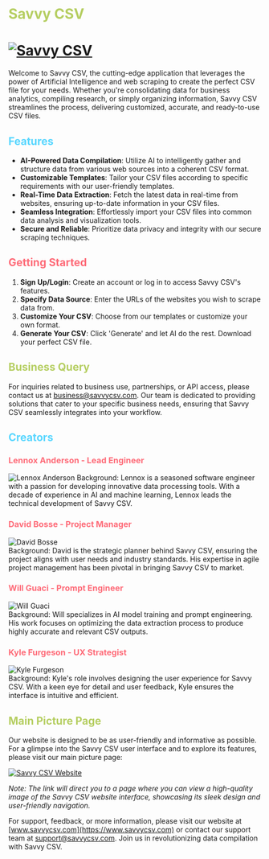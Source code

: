# <span style="color: #b5ce61;">Savvy CSV</span>


# [![Savvy CSV](https://cdn.jsdelivr.net/gh/sindresorhus/awesome@d7305f38d29fed78fa85652e3a63e154dd8e8829/media/badge.svg)](https://github.com/sindresorhus/awesome#readme)



Welcome to Savvy CSV, the cutting-edge application that leverages the power of Artificial Intelligence and web scraping to create the perfect CSV file for your needs. Whether you're consolidating data for business analytics, compiling research, or simply organizing information, Savvy CSV streamlines the process, delivering customized, accurate, and ready-to-use CSV files.

## <span style="color: #57d6ff;">Features</span>

- **AI-Powered Data Compilation**: Utilize AI to intelligently gather and structure data from various web sources into a coherent CSV format.
- **Customizable Templates**: Tailor your CSV files according to specific requirements with our user-friendly templates.
- **Real-Time Data Extraction**: Fetch the latest data in real-time from websites, ensuring up-to-date information in your CSV files.
- **Seamless Integration**: Effortlessly import your CSV files into common data analysis and visualization tools.
- **Secure and Reliable**: Prioritize data privacy and integrity with our secure scraping techniques.

## <span style="color: #FE6B78;">Getting Started</span>

1. **Sign Up/Login**: Create an account or log in to access Savvy CSV's features.
2. **Specify Data Source**: Enter the URLs of the websites you wish to scrape data from.
3. **Customize Your CSV**: Choose from our templates or customize your own format.
4. **Generate Your CSV**: Click 'Generate' and let AI do the rest. Download your perfect CSV file.

## <span style="color: #b5ce61;">Business Query</span>

For inquiries related to business use, partnerships, or API access, please contact us at business@savvycsv.com. Our team is dedicated to providing solutions that cater to your specific business needs, ensuring that Savvy CSV seamlessly integrates into your workflow.

## <span style="color: #57d6ff;">Creators</span>

### <span style="color: #FE6B78;">Lennox Anderson - Lead Engineer</span>

![Lennox Anderson]([https://example.com/lennox-anderson.jpg](http://savvycsv.com/images/Lennox.jpg))  
Background: Lennox is a seasoned software engineer with a passion for developing innovative data processing tools. With a decade of experience in AI and machine learning, Lennox leads the technical development of Savvy CSV.

### <span style="color: #FE6B78;">David Bosse - Project Manager</span>

![David Bosse](https://example.com/david-bosse.jpg)  
Background: David is the strategic planner behind Savvy CSV, ensuring the project aligns with user needs and industry standards. His expertise in agile project management has been pivotal in bringing Savvy CSV to market.

### <span style="color: #FE6B78;">Will Guaci - Prompt Engineer</span>

![Will Guaci](https://example.com/will-guaci.jpg)  
Background: Will specializes in AI model training and prompt engineering. His work focuses on optimizing the data extraction process to produce highly accurate and relevant CSV outputs.

### <span style="color: #FE6B78;">Kyle Furgeson - UX Strategist</span>

![Kyle Furgeson](https://example.com/kyle-furgeson.jpg)  
Background: Kyle's role involves designing the user experience for Savvy CSV. With a keen eye for detail and user feedback, Kyle ensures the interface is intuitive and efficient.

## <span style="color: #b5ce61;">Main Picture Page</span>

Our website is designed to be as user-friendly and informative as possible. For a glimpse into the Savvy CSV user interface and to explore its features, please visit our main picture page:

[![Savvy CSV Website](https://example.com/savvy-csv-main-page.jpg)](https://www.savvycsv.com)

*Note: The link will direct you to a page where you can view a high-quality image of the Savvy CSV website interface, showcasing its sleek design and user-friendly navigation.*

For support, feedback, or more information, please visit our website at [www.savvycsv.com](https://www.savvycsv.com) or contact our support team at support@savvycsv.com. Join us in revolutionizing data compilation with Savvy CSV.
